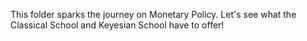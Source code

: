 This folder sparks the journey on Monetary Policy. Let's see what the Classical School and Keyesian School have to offer!